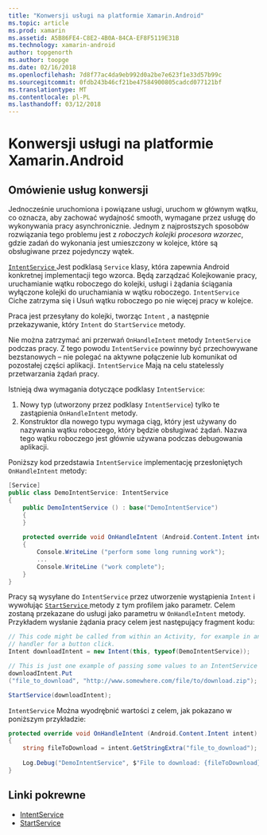 ```yaml
---
title: "Konwersji usługi na platformie Xamarin.Android"
ms.topic: article
ms.prod: xamarin
ms.assetid: A5B86FE4-C8E2-4B0A-84CA-EF8F5119E31B
ms.technology: xamarin-android
author: topgenorth
ms.author: toopge
ms.date: 02/16/2018
ms.openlocfilehash: 7d8f77ac4da9eb992d0a2be7e623f1e33d57b99c
ms.sourcegitcommit: 0fdb243b46cf21be47584900805cadcd077121bf
ms.translationtype: MT
ms.contentlocale: pl-PL
ms.lasthandoff: 03/12/2018
---
```

# <a name="intent-services-in-xamarinandroid"></a>Konwersji usługi na platformie Xamarin.Android

## <a name="intent-services-overview"></a>Omówienie usług konwersji

Jednocześnie uruchomiona i powiązane usługi, uruchom w głównym wątku, co oznacza, aby zachować wydajność smooth, wymagane przez usługę do wykonywania pracy asynchronicznie. Jednym z najprostszych sposobów rozwiązania tego problemu jest z _roboczych kolejki procesora wzorzec_, gdzie zadań do wykonania jest umieszczony w kolejce, które są obsługiwane przez pojedynczy wątek. 

[ `IntentService` ](https://developer.xamarin.com/api/type/Android.App.IntentService/) Jest podklasą `Service` klasy, która zapewnia Android konkretnej implementacji tego wzorca. Będą zarządzać Kolejkowanie pracy, uruchamianie wątku roboczego do kolejki, usługi i żądania ściągania wyłączone kolejki do uruchamiania w wątku roboczego. `IntentService` Ciche zatrzyma się i Usuń wątku roboczego po nie więcej pracy w kolejce.
 
Praca jest przesyłany do kolejki, tworząc `Intent` , a następnie przekazywanie, który `Intent` do `StartService` metody.

Nie można zatrzymać ani przerwań `OnHandleIntent` metody `IntentService` podczas pracy. Z tego powodu `IntentService` powinny być przechowywane bezstanowych &ndash; nie polegać na aktywne połączenie lub komunikat od pozostałej części aplikacji. `IntentService` Mają na celu statelessly przetwarzania żądań pracy.

Istnieją dwa wymagania dotyczące podklasy `IntentService`:

1. Nowy typ (utworzony przez podklasy `IntentService`) tylko te zastąpienia `OnHandleIntent` metody.
2. Konstruktor dla nowego typu wymaga ciąg, który jest używany do nazywania wątku roboczego, który będzie obsługiwać żądań. Nazwa tego wątku roboczego jest głównie używana podczas debugowania aplikacji.

Poniższy kod przedstawia `IntentService` implementację przesłoniętych `OnHandleIntent` metody:

```csharp
[Service]
public class DemoIntentService: IntentService
{
    public DemoIntentService () : base("DemoIntentService")
    {
    }
    
    protected override void OnHandleIntent (Android.Content.Intent intent)
    {
        Console.WriteLine ("perform some long running work");
        ...
        Console.WriteLine ("work complete");
    }
}
```

Pracy są wysyłane do `IntentService` przez utworzenie wystąpienia `Intent` i wywołując [ `StartService` ](https://developer.xamarin.com/api/member/Android.Content.Context.StartService/p/Android.Content.Intent/) metody z tym profilem jako parametr. Celem zostaną przekazane do usługi jako parametru w `OnHandleIntent` metody. Przykładem wysłanie żądania pracy celem jest następujący fragment kodu: 

```csharp
// This code might be called from within an Activity, for example in an event
// handler for a button click.
Intent downloadIntent = new Intent(this, typeof(DemoIntentService));

// This is just one example of passing some values to an IntentService via the Intent:
downloadIntent.Put
("file_to_download", "http://www.somewhere.com/file/to/download.zip");

StartService(downloadIntent);
```

`IntentService` Można wyodrębnić wartości z celem, jak pokazano w poniższym przykładzie:  

```csharp
protected override void OnHandleIntent (Android.Content.Intent intent)
{
    string fileToDownload = intent.GetStringExtra("file_to_download");
    
    Log.Debug("DemoIntentService", $"File to download: {fileToDownload}.");
}
```


## <a name="related-links"></a>Linki pokrewne

- [IntentService](https://developer.xamarin.com/api/type/Android.App.IntentService/)
- [StartService](https://developer.xamarin.com/api/member/Android.Content.Context.StartService/p/Android.Content.Intent/)
